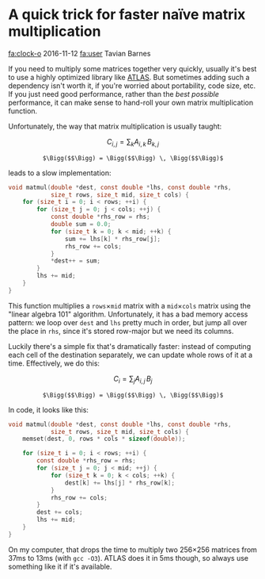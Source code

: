 # A quick trick for faster naïve matrix multiplication

<div class="infobar">

<fa:clock-o> 2016-11-12
<fa:user> Tavian Barnes

</div>


If you need to multiply some matrices together very quickly, usually it's best to use a highly optimized library like [ATLAS].
But sometimes adding such a dependency isn't worth it, if you're worried about portability, code size, etc.
If you just need good performance, rather than the *best possible* performance, it can make sense to hand-roll your own matrix multiplication function.

[ATLAS]: http://math-atlas.sourceforge.net/

Unfortunately, the way that matrix multiplication is usually taught:

```math
C_{i,j} = \sum_k A_{i,k} \, B_{k,j}
```

<p style="text-align: center;">
<code>$\Bigg($</code><span id="matrix-slow-C"></span><code>$\Bigg) = \Bigg($</code><span id="matrix-slow-A"></span><code>$\Bigg) \, \Bigg($</code><span id="matrix-slow-B"></span><code>$\Bigg)$</code>
</p>

<style type="text/css">
@keyframes matrix-fade-in {
    from { background-color: var(--bg); }
    to { background-color: var(--fg); }
}
@keyframes matrix-fade-out {
    from { background-color: var(--fg); }
    to { background-color: var(--bg); }
}
.matrix-fade-in {
    background-color: var(--fg);
    animation-name: matrix-fade-in;
    animation-duration: 1s;
}
.matrix-fade-out {
    background-color: var(--bg);
    animation-name: matrix-fade-out;
    animation-duration: 1s;
}
.matrix-faded {
    background-color: var(--bg);
}
</style>

<script type="text/javascript">
function squish(node) {
    node.style.margin = "0";
    node.style.border = "0";
    node.style.padding = "0";
}
function createMatrix(rows, cols, node) {
    var table = document.createElement("table");
    table.style.width = "auto";
    table.style.display = "inline-table";
    table.style.verticalAlign = "middle";
    squish(table);
    var tbody = document.createElement("tbody");
    table.appendChild(tbody);
    var matrix = [];
    for (var i = 0; i < rows; ++i) {
        var tr = document.createElement("tr");
        var row = [];
        for (var j = 0; j < cols; ++j) {
            var td = document.createElement("td");
            td.style.width = 64 / cols + "px";
            td.style.height = 64 / rows + "px";
            td.className = "matrix-faded";
            squish(td);
            tr.appendChild(td);
            row.push(td);
        }
        tbody.appendChild(tr);
        matrix.push(row);
    }
    node.appendChild(table);
    return matrix;
}
var rows = 8;
var mid = 8;
var cols = 8;
var slowC = createMatrix(rows, cols, document.getElementById("matrix-slow-C"));
var slowA = createMatrix(rows, mid, document.getElementById("matrix-slow-A"));
var slowB = createMatrix(mid, cols, document.getElementById("matrix-slow-B"));
var slowI = 0;
var slowJ = 0;
var slowK = -1;
function fade(matrix, oldI, oldJ, newI, newJ) {
    if (oldI != newI || oldJ != newJ) {
        if (oldI >= 0 && oldJ >= 0) {
            matrix[oldI][oldJ].className = "matrix-fade-out";
        }
    }
    matrix[newI][newJ].className = "matrix-fade-in";
}
function slowAnimate() {
    var oldI = slowI;
    var oldJ = slowJ;
    var oldK = slowK;
    ++slowK;
    if (slowK == mid) {
        slowK = 0;
        ++slowJ;
    }
    if (slowJ == cols) {
        slowJ = 0;
        ++slowI;
    }
    if (slowI == rows) {
        slowI = 0;
    }
    fade(slowC, oldI, oldJ, slowI, slowJ);
    fade(slowA, oldI, oldK, slowI, slowK);
    fade(slowB, oldK, oldJ, slowK, slowJ);
}
setInterval(slowAnimate, 125);
</script>

leads to a slow implementation:

```c
void matmul(double *dest, const double *lhs, const double *rhs,
            size_t rows, size_t mid, size_t cols) {
    for (size_t i = 0; i < rows; ++i) {
        for (size_t j = 0; j < cols; ++j) {
            const double *rhs_row = rhs;
            double sum = 0.0;
            for (size_t k = 0; k < mid; ++k) {
                sum += lhs[k] * rhs_row[j];
                rhs_row += cols;
            }
            *dest++ = sum;
        }
        lhs += mid;
    }
}
```

This function multiplies a `rows`×`mid` matrix with a `mid`×`cols` matrix using the "linear algebra 101" algorithm.
Unfortunately, it has a bad memory access pattern: we loop over `dest` and `lhs` pretty much in order, but jump all over the place in `rhs`, since it's stored row-major but we need its columns.

Luckily there's a simple fix that's dramatically faster: instead of computing each cell of the destination separately, we can update whole rows of it at a time.
Effectively, we do this:

```math
C_{i} = \sum_j A_{i,j} \, B_j
```

<p style="text-align: center;">
<code>$\Bigg($</code><span id="matrix-fast-C"></span><code>$\Bigg) = \Bigg($</code><span id="matrix-fast-A"></span><code>$\Bigg) \, \Bigg($</code><span id="matrix-fast-B"></span><code>$\Bigg)$</code>
</p>

<script type="text/javascript">
var fastC = createMatrix(rows, cols, document.getElementById("matrix-fast-C"));
var fastA = createMatrix(rows, mid, document.getElementById("matrix-fast-A"));
var fastB = createMatrix(mid, cols, document.getElementById("matrix-fast-B"));
var fastI = 0;
var fastJ = 0;
var fastK = -1;
function fastAnimate() {
    var oldI = fastI;
    var oldJ = fastJ;
    var oldK = fastK;
    ++fastK;
    if (fastK == cols) {
        fastK = 0;
        ++fastJ;
    }
    if (fastJ == mid) {
        fastJ = 0;
        ++fastI;
    }
    if (fastI == rows) {
        fastI = 0;
    }
    fade(fastC, oldI, oldK, fastI, fastK);
    fade(fastA, oldI, oldJ, fastI, fastJ);
    fade(fastB, oldJ, oldK, fastJ, fastK);
}
setInterval(fastAnimate, 125);
</script>

In code, it looks like this:

```c
void matmul(double *dest, const double *lhs, const double *rhs,
            size_t rows, size_t mid, size_t cols) {
    memset(dest, 0, rows * cols * sizeof(double));

    for (size_t i = 0; i < rows; ++i) {
        const double *rhs_row = rhs;
        for (size_t j = 0; j < mid; ++j) {
            for (size_t k = 0; k < cols; ++k) {
                dest[k] += lhs[j] * rhs_row[k];
            }
            rhs_row += cols;
        }
        dest += cols;
        lhs += mid;
    }
}
```

On my computer, that drops the time to multiply two 256×256 matrices from 37ms to 13ms (with `gcc -O3`).
ATLAS does it in 5ms though, so always use something like it if it's available.
